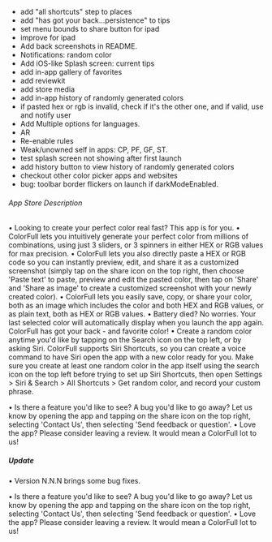 - add "all shortcuts" step to places
- add "has got your back...persistence" to tips
- set menu bounds to share button for ipad
- improve for ipad
- Add back screenshots in README.
- Notifications: random color
- Add iOS-like Splash screen: current tips
- add in-app gallery of favorites
- add reviewkit
- add store media
- add in-app history of randomly generated colors
- if pasted hex or rgb is invalid, check if it's the other one, and if valid, use and
  notify user
- Add Multiple options for languages.
- AR
- Re-enable rules
- Weak/unowned self in apps: CP, PF, GF, ST.
- test splash screen not showing after first launch
- add history button to view history of randomly generated colors
- checkout other color picker apps and websites
- bug: toolbar border flickers on launch if darkModeEnabled.

###### App Store Description
• Looking to create your perfect color real fast? This app is for you.
• ColorFull lets you intuitively generate your perfect color from millions of combinations, using just 3 sliders, or 3 spinners in either HEX or RGB values for max precision.
• ColorFull lets you also directly paste a HEX or RGB code so you can instantly preview, edit, and share it as a customized screenshot (simply tap on the share icon on the top right, then choose 'Paste text' to paste, preview and edit the pasted color, then tap on 'Share' and 'Share as image' to create a customized screenshot with your newly created color).
• ColorFull lets you easily save, copy, or share your color, both as an image which includes the color and both HEX and RGB values, or as plain text, both as HEX or RGB values.
• Battery died? No worries. Your last selected color will automatically display when you launch the app again. ColorFull has got your back - and favorite color!
• Create a random color anytime you'd like by tapping on the Search icon on the top left, or by asking Siri. ColorFull supports Siri Shortcuts, so you can create a voice command to have Siri open the app with a new color ready for you. Make sure you create at least one random color in the app itself using the search icon on the top left before trying to set up Siri Shortcuts, then open Settings > Siri & Search > All Shortcuts > Get random color, and record your custom phrase.

• Is there a feature you'd like to see? A bug you'd like to go away? Let us know by opening the app and tapping on the share icon on the top right, selecting 'Contact Us', then selecting 'Send feedback or question'.
• Love the app? Please consider leaving a review. It would mean a ColorFull lot to us!

##### Update

• Version N.N.N brings some bug fixes.

• Is there a feature you'd like to see? A bug you'd like to go away? Let us know by opening the app and tapping on the share icon on the top right, selecting 'Contact Us', then selecting 'Send feedback or question'.
• Love the app? Please consider leaving a review. It would mean a ColorFull lot to us!